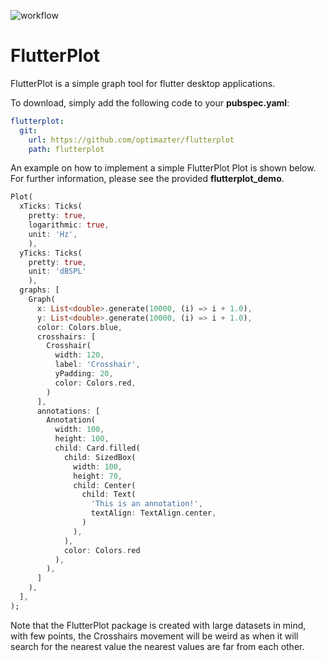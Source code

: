 ![workflow](https://github.com/optimazter/flutterplot/workflows/tests/badge.svg)

# FlutterPlot

FlutterPlot is a simple graph tool for flutter desktop applications. 


To download, simply add the following code to your **pubspec.yaml**:

```yaml
flutterplot: 
  git:
    url: https://github.com/optimazter/flutterplot
    path: flutterplot
```
An example on how to implement a simple FlutterPlot Plot is shown below. For further information, please see the provided **flutterplot_demo**.

```dart
Plot(
  xTicks: Ticks(
    pretty: true, 
    logarithmic: true,
    unit: 'Hz',
    ),
  yTicks: Ticks(
    pretty: true, 
    unit: 'dBSPL'
    ),
  graphs: [
    Graph(
      x: List<double>.generate(10000, (i) => i + 1.0), 
      y: List<double>.generate(10000, (i) => i + 1.0),
      color: Colors.blue,
      crosshairs: [
        Crosshair(
          width: 120,
          label: 'Crosshair', 
          yPadding: 20, 
          color: Colors.red,
        )
      ],
      annotations: [
        Annotation(
          width: 100,
          height: 100,
          child: Card.filled(
            child: SizedBox(
              width: 100,
              height: 70,
              child: Center(
                child: Text(
                  'This is an annotation!', 
                  textAlign: TextAlign.center,
                )
              ),
            ),
            color: Colors.red
          ),
        ),
      ]
    ),
  ],
);
```

Note that the FlutterPlot package is created with large datasets in mind, with few points, 
the Crosshairs movement will be weird as when it will search for the nearest value the nearest values are far from each other.
